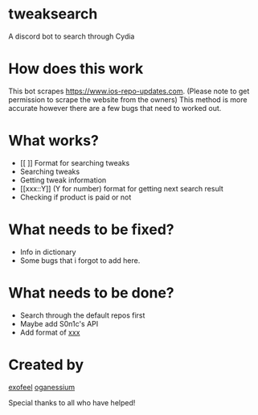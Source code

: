 # tweaksearch
A discord bot to search through Cydia


# How does this work
This bot scrapes https://www.ios-repo-updates.com. (Please note to get permission to scrape the website from the owners)
This method is more accurate however there are a few bugs that need to worked out.


# What works?
- [[ ]] Format for searching tweaks
- Searching tweaks
- Getting tweak information
- [[xxx::Y]] (Y for number) format for getting next search result
- Checking if product is paid or not

# What needs to be fixed?
- Info in dictionary 
- Some bugs that i forgot to add here.


# What needs to be done?
- Search through the default repos first
- Maybe add S0n1c's API 
- Add format of [xxx](xxx.com)

# Created by
[exofeel](https://github.com/exofeel)
[oganessium](https://github.com/oganessium)

Special thanks to all who have helped!
